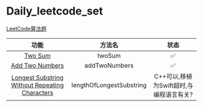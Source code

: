 # Daily_leetcode_set

[LeetCode算法题](https://leetcode.com)


|功能|方法名|状态|
|:-:|:-:|:-:|
|[Two Sum](https://leetcode.com/problems/two-sum/)|twoSum|✅|
|[Add Two Numbers](https://leetcode.com/problems/add-two-numbers/)|addTwoNumbers|✅|
|[Longest Substring Without Repeating Characters](https://leetcode.com/problems/longest-substring-without-repeating-characters/)|lengthOfLongestSubstring|C++可以,移植为Swift超时,与编程语言有关?|

